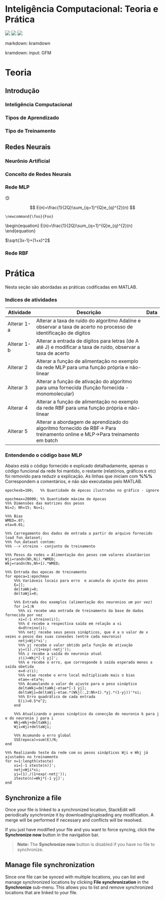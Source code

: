 
<script type="text/javascript" src="http://cdn.mathjax.org/mathjax/latest/MathJax.js?config=default"></script>


<link rel="stylesheet" href="https://cdnjs.cloudflare.com/ajax/libs/KaTeX/0.10.0/katex.min.css">

<link rel="stylesheet" href="https://cdn.jsdelivr.net/github-markdown-css/2.2.1/github-markdown.css"/>

# Inteligência Computacional: Teoria e Prática

<img src="https://latex.codecogs.com/gif.latex?O_t=\text { Onset event at time bin } t " /> 
<img src="https://latex.codecogs.com/gif.latex?s=\text { sensor reading }  " /> 
<img src="https://latex.codecogs.com/gif.latex?P(s | O_t )=\text { Probability of a sensor reading value when sleep onset is observed at a time bin } t " />


markdown: kramdown

kramdown:
  input: GFM


# Teoria
## Introdução
### Inteligência Computacional
### Tipos de Aprendizado
### Tipo de Treinamento 
## Redes Neurais
### Neurônio Artificial
### Conceito de Redes Neurais
### Rede MLP
:blush:

$$
E(n)=\frac{1}{2Q}\sum_{q=1}^{Q}e_{q}^{2}(n)
$$

```math_def
\newcommand{\foo}{Foo}
```

\begin{equation}
E(n)=\frac{1}{2Q}\sum_{q=1}^{Q}e_{q}^{2}(n)
\end{equation}
	
$\sqrt{3x-1}+(1+x)^2$

### Rede RBF




# Prática
Nesta seção são abordadas as práticas codificadas em MATLAB.

### Indices de atividades

|Atividade  |Descrição  |Data |
|--|--|--|
|Alterar 1-a|  Alterar a taxa de ruído do algoritmo Adaline e observar a taxa de acerto no processo de identificação de dígitos||
|Alterar 1-b|  Alterar a entrada de dígitos para letras (de A até J) e modificar a taxa de ruído, observar a taxa de acerto||
|Alterar 2|  Alterar a função de alimentação no exemplo da rede MLP para uma função própria e não-linear||
|Alterar 3|  Alterar a função de ativação do algoritmo para uma fornecida (função fornecida - monomolecular)||
|Alterar 4|  Alterar a função de alimentação no exemplo da rede RBF para uma função própria e não-linear||
|Alterar 5|  Alterar a abordagem de aprendizado do algoritmo fornecido de RBF-> Para treinamento online e MLP->Para treinamento em batch||

### Entendendo o código base MLP


Abaixo está o código fornecido e explicado detalhadamente, apenas o código funcional da rede foi mantido, o restante (relatórios, gráficos e etc) foi removido para reduzir a explicação. As linhas que iniciam com **%%%** Correspondem a comentários, e não são executadas pelo MATLAB.


	epochexb=100;   %% Quantidade de épocas ilustradas no gráfico - ignore

	epochmax=20000; %% Quantidade máxima de épocas
	%%% Dimensões das matrizes dos pesos
	Ni=2; Nh=15; Ns=1; 

	%%% Bias
	WMED=.07; 
	eta=0.01; 

	%%% Carregamento dos dados de entrada a partir do arquivo fornecido
	load fun_dataset; 
	%%% fun_dataset contem:
	%%% --> xtreino - conjunto de treinamento 

	%%% Pesos da redes = Alimentação dos pesos com valores aleatáorios
	Wji=randn(Nh,Ni).*WMED; 
	Wkj=randn(Ns,Nh+1).*WMED;

	%%% Entrada das epocas de treinamento
	for epoca=1:epochmax
	    %%% Variáveis locais para erro  e acumulo do ajuste dos pesos
	    E=[]; 
	    deltaWkj=0; 
	    deltaWji=0;
	    
	    %%% Entrada dos exemplos (alimentação dos neuronios um por vez)
	    for i=1:N
	      %%% xi recebe uma entrada de treinamento da base de dados fornecida por vez
	      xi=[-1 xtreino(i)]; 
	      %%% d recebe a respectiva saída em relação a xi
	      d=dtreino(i); 
	      %%% netj recebe seus pesos sinápticos, que é a o valor de x vezes o pesos das suas conexões (entre cada neuronio)
	      netj=Wji*xi';  
	      %%% yj recebe o valor obtido pela função de ativação
	      yj=(1)./(1+exp(-netj'));  
	      %%% z recebe a saída do neuronio atual
	      z(i)=Wkj*[-1 yj]';
	      %%% e recebe o erro, que corresponde à saída esperada menos a saída obetida
	      e=d-z(i); 
	      %%% etae recebe o erro local multiplicado mais o bias 
	      etae=-eta*e;  
	      %%% Acumulando o valor de ajuste para o peso sináptico
	      deltaWkj=deltaWkj-etae*[-1 yj];
	      deltaWji=deltaWji-etae.*(Wkj(:,2:Nh+1).*yj.*(1-yj))'*xi; 
	      %%% Erro quadrático de cada entrada
	      E(i)=0.5*e^2; 
	    end
	    
	    %%% Atualizando o pesos sináptico da conecção do neuronio k para j e do neuronio j para i
	    Wkj=Wkj+deltaWkj; 
	    Wji=Wji+deltaWji;

	    %%% Acumundo o erro global
	    SSE(epoca)=sum(E)/N;    
	end

	%%% Realizando teste da rede com os pesos sinápticos Wji e Wkj já ajustados no treinamento
	for n=1:length(xteste)
	    xi=[-1 xteste(n)]';     
	    netj=Wji*xi;    
	    yj=(1)./(1+exp(-netj'));        
	    zteste(n)=Wkj*[-1 yj]';
	end




## Synchronize a file

Once your file is linked to a synchronized location, StackEdit will periodically synchronize it by downloading/uploading any modification. A merge will be performed if necessary and conflicts will be resolved.

If you just have modified your file and you want to force syncing, click the **Synchronize now** button in the navigation bar.

> **Note:** The **Synchronize now** button is disabled if you have no file to synchronize.

## Manage file synchronization

Since one file can be synced with multiple locations, you can list and manage synchronized locations by clicking **File synchronization** in the **Synchronize** sub-menu. This allows you to list and remove synchronized locations that are linked to your file.








